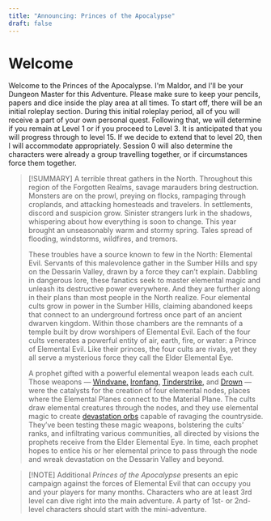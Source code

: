 ```yaml
---
title: "Announcing: Princes of the Apocalypse"
draft: false
---
```

# Welcome
Welcome to the Princes of the Apocalypse. I'm Maldor, and I'll be your Dungeon Master for this Adventure. Please make sure to keep your pencils, papers and dice inside the play area at all times. To start off, there will be an initial roleplay section. During this initial roleplay period, all of you will receive a part of your own personal quest. Following that, we will determine if you remain at Level 1 or if you proceed to Level 3. It is anticipated that you will progress through to level 15. If we decide to extend that to level 20, then I will accommodate appropriately. Session 0 will also determine the characters were already a group travelling together, or if circumstances force them together.

> [!SUMMARY]
> A terrible threat gathers in the North. Throughout this region of the Forgotten Realms, savage marauders bring destruction. Monsters are on the prowl, preying on flocks, rampaging through croplands, and attacking homesteads and travelers. In settlements, discord and suspicion grow. Sinister strangers lurk in the shadows, whispering about how everything is soon to change. This year brought an unseasonably warm and stormy spring. Tales spread of flooding, windstorms, wildfires, and tremors.
>
>These troubles have a source known to few in the North: Elemental Evil. Servants of this malevolence gather in the Sumber Hills and spy on the Dessarin Valley, drawn by a force they can’t explain. Dabbling in dangerous lore, these fanatics seek to master elemental magic and unleash its destructive power everywhere. And they are further along in their plans than most people in the North realize.
>Four elemental cults grow in power in the Sumber Hills, claiming abandoned keeps that connect to an underground fortress once part of an ancient dwarven kingdom. Within those chambers are the remnants of a temple built by drow worshipers of Elemental Evil. Each of the four cults venerates a powerful entity of air, earth, fire, or water: a Prince of Elemental Evil. Like their princes, the four cults are rivals, yet they all serve a mysterious force they call the Elder Elemental Eye.
>
>A prophet gifted with a powerful elemental weapon leads each cult. Those weapons — [Windvane,](https://www.dndbeyond.com/magic-items/5593-windvane) [Ironfang,](https://www.dndbeyond.com/magic-items/5591-ironfang) [Tinderstrike,](https://www.dndbeyond.com/magic-items/5592-tinderstrike) and [Drown](https://www.dndbeyond.com/magic-items/5590-drown) — were the catalysts for the creation of four elemental nodes, places where the Elemental Planes connect to the Material Plane. The cults draw elemental creatures through the nodes, and they use elemental magic to create [devastation orbs](https://www.dndbeyond.com/magic-items/5581-devastation-orb) capable of ravaging the countryside. They’ve been testing these magic weapons, bolstering the cults’ ranks, and infiltrating various communities, all directed by visions the prophets receive from the Elder Elemental Eye. In time, each prophet hopes to entice his or her elemental prince to pass through the node and wreak devastation on the Dessarin Valley and beyond.

> [!NOTE] Additional
> _Princes of the Apocalypse_ presents an epic campaign against the forces of Elemental Evil that can occupy you and your players for many months. Characters who are at least 3rd level can dive right into the main adventure. A party of 1st- or 2nd-level characters should start with the mini-adventure.
